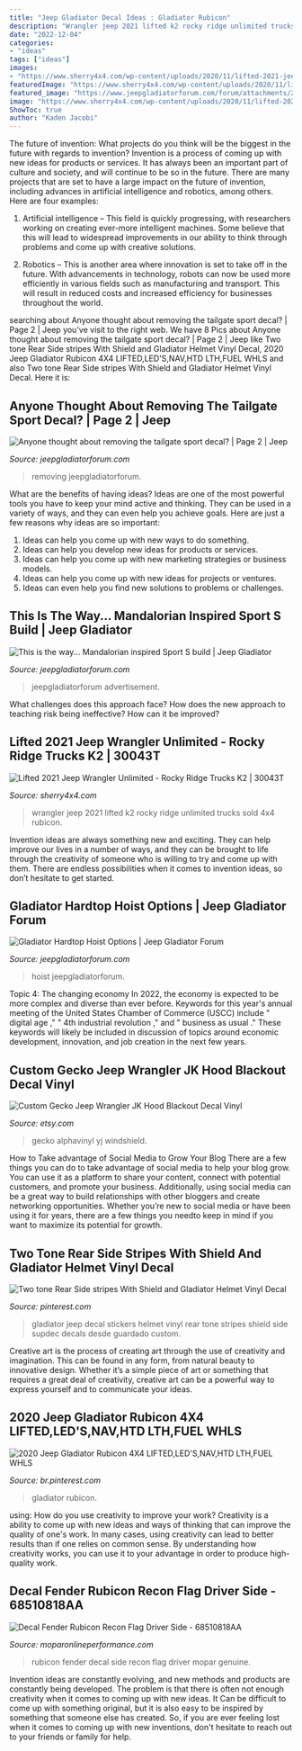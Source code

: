 ```yaml
---
title: "Jeep Gladiator Decal Ideas : Gladiator Rubicon"
description: "Wrangler jeep 2021 lifted k2 rocky ridge unlimited trucks sold 4x4 rubicon"
date: "2022-12-04"
categories:
- "ideas"
tags: ["ideas"]
images:
- "https://www.sherry4x4.com/wp-content/uploads/2020/11/lifted-2021-jeep-wrangler-unlimited-rubicon-v6-etorque-rocky-ridge-k2-for-sale-30043T-1-762x456.jpg"
featuredImage: "https://www.sherry4x4.com/wp-content/uploads/2020/11/lifted-2021-jeep-wrangler-unlimited-rubicon-v6-etorque-rocky-ridge-k2-for-sale-30043T-1-762x456.jpg"
featured_image: "https://www.jeepgladiatorforum.com/forum/attachments/20190705_193107-jpg.38288/"
image: "https://www.sherry4x4.com/wp-content/uploads/2020/11/lifted-2021-jeep-wrangler-unlimited-rubicon-v6-etorque-rocky-ridge-k2-for-sale-30043T-1-762x456.jpg"
ShowToc: true
author: "Kaden Jacobi"
---
```



The future of invention: What projects do you think will be the biggest in the future with regards to invention?
Invention is a process of coming up with new ideas for products or services. It has always been an important part of culture and society, and will continue to be so in the future. There are many projects that are set to have a large impact on the future of invention, including advances in artificial intelligence and robotics, among others. Here are four examples:
1) Artificial intelligence – This field is quickly progressing, with researchers working on creating ever-more intelligent machines. Some believe that this will lead to widespread improvements in our ability to think through problems and come up with creative solutions.

2) Robotics – This is another area where innovation is set to take off in the future. With advancements in technology, robots can now be used more efficiently in various fields such as manufacturing and transport. This will result in reduced costs and increased efficiency for businesses throughout the world.

	

		
searching about Anyone thought about removing the tailgate sport decal? | Page 2 | Jeep you've visit to the right web. We have 8 Pics about Anyone thought about removing the tailgate sport decal? | Page 2 | Jeep like Two tone Rear Side stripes With Shield and Gladiator Helmet Vinyl Decal, 2020 Jeep Gladiator Rubicon 4X4 LIFTED,LED&#039;S,NAV,HTD LTH,FUEL WHLS and also Two tone Rear Side stripes With Shield and Gladiator Helmet Vinyl Decal. Here it is:
		
    
## Anyone Thought About Removing The Tailgate Sport Decal? | Page 2 | Jeep

<img loading=lazy src="https://www.jeepgladiatorforum.com/forum/attachments/20190705_193107-jpg.38288/" onerror="this.onerror=null;this.src='https://tse1.mm.bing.net/th?id=OIP.cDbR8DPk5h91YCk2XNlL6gHaEK&amp;pid=15.1';" alt="Anyone thought about removing the tailgate sport decal? | Page 2 | Jeep">

_Source: jeepgladiatorforum.com_

>removing jeepgladiatorforum. 

	

What are the benefits of having ideas?
Ideas are one of the most powerful tools you have to keep your mind active and thinking. They can be used in a variety of ways, and they can even help you achieve goals. Here are just a few reasons why ideas are so important: 
1. Ideas can help you come up with new ways to do something.
2. Ideas can help you develop new ideas for products or services. 
3. Ideas can help you come up with new marketing strategies or business models. 
4. Ideas can help you come up with new ideas for projects or ventures. 
5. Ideas can even help you find new solutions to problems or challenges.

    
## This Is The Way... Mandalorian Inspired Sport S Build | Jeep Gladiator

<img loading=lazy src="https://www.jeepgladiatorforum.com/forum/attachments/b01f24bb-992c-42fd-9c8b-d5f64dc52889-jpeg.95037/" onerror="this.onerror=null;this.src='https://tse4.mm.bing.net/th?id=OIP.ZMytYYJKgqU-_fo1tvPvlwHaJ4&amp;pid=15.1';" alt="This is the way... Mandalorian inspired Sport S build | Jeep Gladiator">

_Source: jeepgladiatorforum.com_

>jeepgladiatorforum advertisement. 

	

What challenges does this approach face?
How does the new approach to teaching risk being ineffective? How can it be improved?

    
## Lifted 2021 Jeep Wrangler Unlimited - Rocky Ridge Trucks K2 | 30043T

<img loading=lazy src="https://www.sherry4x4.com/wp-content/uploads/2020/11/lifted-2021-jeep-wrangler-unlimited-rubicon-v6-etorque-rocky-ridge-k2-for-sale-30043T-1-762x456.jpg" onerror="this.onerror=null;this.src='https://tse2.mm.bing.net/th?id=OIP.wLegKWaJZow4B_wqYuc-IwHaEb&amp;pid=15.1';" alt="Lifted 2021 Jeep Wrangler Unlimited - Rocky Ridge Trucks K2 | 30043T">

_Source: sherry4x4.com_

>wrangler jeep 2021 lifted k2 rocky ridge unlimited trucks sold 4x4 rubicon. 

	

Invention ideas are always something new and exciting. They can help improve our lives in a number of ways, and they can be brought to life through the creativity of someone who is willing to try and come up with them. There are endless possibilities when it comes to invention ideas, so don’t hesitate to get started.

    
## Gladiator Hardtop Hoist Options | Jeep Gladiator Forum

<img loading=lazy src="https://www.jeepgladiatorforum.com/forum/attachments/cb5ad59d-dc5f-4311-b6ec-b0fe850cca5e-jpeg.33099/" onerror="this.onerror=null;this.src='https://tse1.mm.bing.net/th?id=OIP.bQI5jAQGeHxFA1P9ymRrPQHaJ4&amp;pid=15.1';" alt="Gladiator Hardtop Hoist Options | Jeep Gladiator Forum">

_Source: jeepgladiatorforum.com_

>hoist jeepgladiatorforum. 

	

Topic 4: The changing economy
In 2022, the economy is expected to be more complex and diverse than ever before. Keywords for this year's annual meeting of the United States Chamber of Commerce (USCC) include " digital age ," " 4th industrial revolution ," and " business as usual ." 
These keywords will likely be included in discussion of topics around economic development, innovation, and job creation in the next few years.

    
## Custom Gecko Jeep Wrangler JK Hood Blackout Decal Vinyl

<img loading=lazy src="https://img0.etsystatic.com/043/0/8659434/il_570xN.510439716_fa0u.jpg" onerror="this.onerror=null;this.src='https://tse3.mm.bing.net/th?id=OIP.LpQfJ6fW6ebX2-OVNQTyzwHaHa&amp;pid=15.1';" alt="Custom Gecko Jeep Wrangler JK Hood Blackout Decal Vinyl">

_Source: etsy.com_

>gecko alphavinyl yj windshield. 

	

How to Take advantage of Social Media to Grow Your Blog
There are a few things you can do to take advantage of social media to help your blog grow. You can use it as a platform to share your content, connect with potential customers, and promote your business. Additionally, using social media can be a great way to build relationships with other bloggers and create networking opportunities. Whether you’re new to social media or have been using it for years, there are a few things you needto keep in mind if you want to maximize its potential for growth.

    
## Two Tone Rear Side Stripes With Shield And Gladiator Helmet Vinyl Decal

<img loading=lazy src="https://i.pinimg.com/originals/7d/1b/ad/7d1bad02dad01a06ffdfa5a5953ad947.jpg" onerror="this.onerror=null;this.src='https://tse1.mm.bing.net/th?id=OIP.wpdLWOqgKMbLXgGkjyemuQHaHa&amp;pid=15.1';" alt="Two tone Rear Side stripes With Shield and Gladiator Helmet Vinyl Decal">

_Source: pinterest.com_

>gladiator jeep decal stickers helmet vinyl rear tone stripes shield side supdec decals desde guardado custom. 

	

Creative art is the process of creating art through the use of creativity and imagination. This can be found in any form, from natural beauty to innovative design. Whether it’s a simple piece of art or something that requires a great deal of creativity, creative art can be a powerful way to express yourself and to communicate your ideas.

    
## 2020 Jeep Gladiator Rubicon 4X4 LIFTED,LED&#039;S,NAV,HTD LTH,FUEL WHLS

<img loading=lazy src="https://i.pinimg.com/736x/f9/75/64/f975648869a172b85adee208ed4d4a23.jpg" onerror="this.onerror=null;this.src='https://tse1.mm.bing.net/th?id=OIP.MXZcrlEQyKZtAwBUdGLoAAHaEJ&amp;pid=15.1';" alt="2020 Jeep Gladiator Rubicon 4X4 LIFTED,LED&#039;S,NAV,HTD LTH,FUEL WHLS">

_Source: br.pinterest.com_

>gladiator rubicon. 

	

using: How do you use creativity to improve your work?
Creativity is a ability to come up with new ideas and ways of thinking that can improve the quality of one's work. In many cases, using creativity can lead to better results than if one relies on common sense. By understanding how creativity works, you can use it to your advantage in order to produce high-quality work.

    
## Decal Fender Rubicon Recon Flag Driver Side - 68510818AA

<img loading=lazy src="http://www.moparonlineperformance.com/v/vspfiles/photos/68510818AA-2T.jpg" onerror="this.onerror=null;this.src='https://tse2.mm.bing.net/th?id=OIP.yotYIyX78NeIpD8xt5B7TwAAAA&amp;pid=15.1';" alt="Decal Fender Rubicon Recon Flag Driver Side - 68510818AA">

_Source: moparonlineperformance.com_

>rubicon fender decal side recon flag driver mopar genuine. 

	

Invention ideas are constantly evolving, and new methods and products are constantly being developed. The problem is that there is often not enough creativity when it comes to coming up with new ideas. It Can be difficult to come up with something original, but it is also easy to be inspired by something that someone else has created. So, if you are ever feeling lost when it comes to coming up with new inventions, don't hesitate to reach out to your friends or family for help.

